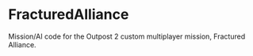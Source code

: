 # FracturedAlliance
 Mission/AI code for the Outpost 2 custom multiplayer mission, Fractured Alliance.
